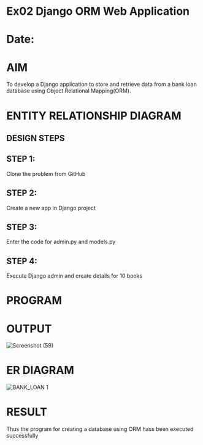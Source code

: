 # Ex02 Django ORM Web Application
# Date:
# AIM
To develop a Django application to store and retrieve data from a bank loan database using Object Relational Mapping(ORM).

# ENTITY RELATIONSHIP DIAGRAM
## DESIGN STEPS
## STEP 1:
Clone the problem from GitHub

## STEP 2:
Create a new app in Django project

## STEP 3:
Enter the code for admin.py and models.py

## STEP 4:
Execute Django admin and create details for 10 books

# PROGRAM
# OUTPUT
![Screenshot (59)](https://github.com/user-attachments/assets/8e23a4a8-62f3-4645-8a2a-5b001dda5a32)

# ER DIAGRAM
![BANK_LOAN 1](https://github.com/user-attachments/assets/a9407eb1-04a6-4c1b-aa6a-f267750d37f2)

# RESULT
Thus the program for creating a database using ORM hass been executed successfully
